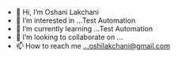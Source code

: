 - 👋 Hi, I’m Oshani Lakchani
- 👀 I’m interested in ...Test Automation
- 🌱 I’m currently learning ...Test Automation
- 💞️ I’m looking to collaborate on ...
- 📫 How to reach me ...oshilakchani@gmail.com

<!---
OshiAutomation/OshiAutomation is a ✨ special ✨ repository because its `README.md` (this file) appears on your GitHub profile.
You can click the Preview link to take a look at your changes.
--->
